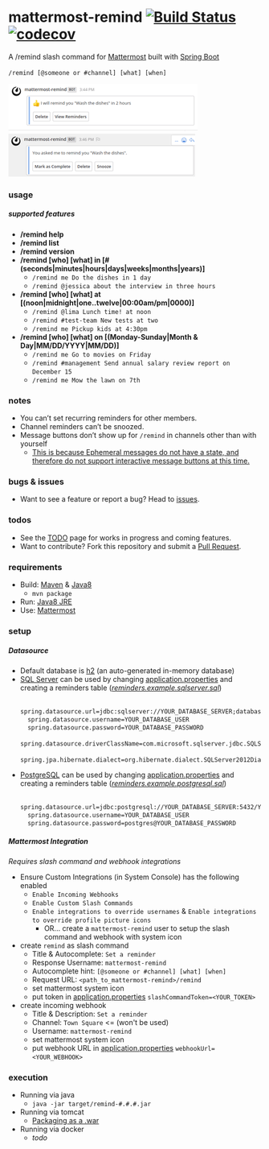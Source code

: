 # mattermost-remind [![Build Status](https://travis-ci.org/scottleedavis/mattermost-remind.svg?branch=master)](https://travis-ci.org/scottleedavis/mattermost-remind) [![codecov](https://codecov.io/gh/scottleedavis/mattermost-remind/branch/master/graph/badge.svg)](https://codecov.io/gh/scottleedavis/mattermost-remind)

A /remind slash command for [Mattermost](https://mattermost.com/) built with [Spring Boot](https://spring.io/projects/spring-boot)

`/remind [@someone or #channel] [what] [when]`

![set_reminder](set_reminder.png)
![reminded](reminded.png)

### usage

##### supported features
* **/remind help**
* **/remind list**
* **/remind version**
* **/remind [who] [what] in [# (seconds|minutes|hours|days|weeks|months|years)]**
  * `/remind me Do the dishes in 1 day`
  * `/remind @jessica about the interview in three hours`
* **/remind [who] [what] at [(noon|midnight|one..twelve|00:00am/pm|0000)]**  
  * `/remind @lima Lunch time! at noon`
  * `/remind #test-team New tests at two`
  * `/remind me Pickup kids at 4:30pm`
* **/remind [who] [what] on [(Monday-Sunday|Month & Day|MM/DD/YYYY|MM/DD)]**
  * `/remind me Go to movies on Friday`
  * `/remind #management Send annual salary review report on December 15`
  * `/remind me Mow the lawn on 7th`
  
### notes
* You can’t set recurring reminders for other members.
* Channel reminders can’t be snoozed.
* Message buttons don’t show up for `/remind` in channels other than with yourself
  * [This is because Ephemeral messages do not have a state, and therefore do not support interactive message buttons at this time.](https://docs.mattermost.com/developer/interactive-message-buttons.html#troubleshooting)

### bugs & issues

* Want to see a feature or report a bug?  Head to [issues](https://github.com/scottleedavis/mattermost-remind/issues).

### todos

* See the [TODO](TODO.md) page for works in progress and coming features.
* Want to contribute?  Fork this repository and submit a [Pull Request](https://github.com/scottleedavis/mattermost-remind/pulls).

### requirements
* Build: [Maven](https://maven.apache.org/download.cgi) & [Java8](http://openjdk.java.net/install/)
    * `mvn package`
* Run: [Java8 JRE](http://openjdk.java.net/install/)
* Use: [Mattermost](https://mattermost.com/) 

### setup 
##### Datasource
* Default database is [h2](http://www.h2database.com/html/main.html) (an auto-generated in-memory database)
* [SQL Server](https://www.microsoft.com/en-us/sql-server/default.aspx) can be used by changing [application.properties](src/main/resources/application.properties) and creating a reminders table  (_[reminders.example.sqlserver.sql](scripts/reminders.example.sqlserver.sql)_)
  ```$xslt
    spring.datasource.url=jdbc:sqlserver://YOUR_DATABASE_SERVER;databaseName=YOUR_DATABASE_NAME
    spring.datasource.username=YOUR_DATABASE_USER
    spring.datasource.password=YOUR_DATABASE_PASSWORD
    spring.datasource.driverClassName=com.microsoft.sqlserver.jdbc.SQLServerDriver
    spring.jpa.hibernate.dialect=org.hibernate.dialect.SQLServer2012Dialect
  ```
* [PostgreSQL](https://www.postgresql.org/) can be used by changing [application.properties](src/main/resources/application.properties) and creating a reminders table (_[reminders.example.postgresql.sql](scripts/reminders.example.postgresql.sql)_)
  ```$xslt
    spring.datasource.url=jdbc:postgresql://YOUR_DATABASE_SERVER:5432/YOUR_DATABASE_NAME 
    spring.datasource.username=YOUR_DATABASE_USER 
    spring.datasource.password=postgres@YOUR_DATABASE_PASSWORD   
  ```
##### Mattermost Integration
_Requires slash command and webhook integrations_
* Ensure Custom Integrations (in System Console) has the following enabled
  * `Enable Incoming Webhooks`
  * `Enable Custom Slash Commands`
  * `Enable integrations to override usernames` & `Enable integrations to override profile picture icons`
    * OR... create a `mattermost-remind` user to setup the slash command and webhook with system icon
* create `remind` as slash command
  * Title & Autocomplete: `Set a reminder`
  * Response Username: `mattermost-remind`
  * Autocomplete hint: `[@someone or #channel] [what] [when]`
  * Request URL: `<path_to_mattermost-remind>/remind`
  * set mattermost system icon
  * put token in [application.properties](src/main/resources/application.properties) `slashCommandToken=<YOUR_TOKEN>`
* create incoming webhook
  * Title & Description: `Set a reminder`
  * Channel: `Town Square`  <= (won't be used)
  * Username: `mattermost-remind`
  * set mattermost system icon
  * put webhook URL in [application.properties](src/main/resources/application.properties) `webhookUrl=<YOUR_WEBHOOK>`

### execution
* Running via java
  * `java -jar target/remind-#.#.#.jar`
* Running via tomcat
  * [Packaging as a .war](https://docs.spring.io/spring-boot/docs/current/reference/htmlsingle/#build-tool-plugins-maven-packaging)
* Running via docker
  * _todo_

